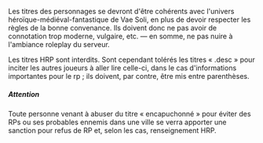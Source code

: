 Les titres des personnages se devront d'être cohérents avec l'univers héroïque-médiéval-fantastique de Vae Soli, en plus de devoir respecter les règles de la bonne convenance. Ils doivent donc ne pas avoir de connotation trop moderne, vulgaire, etc. — en somme, ne pas nuire à l'ambiance roleplay du serveur.

Les titres HRP sont interdits. Sont cependant tolérés les titres &laquo; .desc &raquo; pour inciter les autres joueurs à aller lire celle-ci, dans le cas d'informations importantes pour le rp ; ils doivent, par contre, être mis entre parenthèses.

##### Attention

Toute personne venant à abuser du titre &laquo; encapuchonné &raquo; pour éviter des RPs ou ses probables ennemis dans une ville se verra apporter une sanction pour refus de RP et, selon les cas, renseignement HRP.
